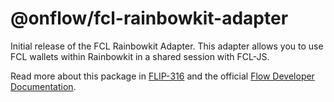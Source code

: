 # @onflow/fcl-rainbowkit-adapter

Initial release of the FCL Rainbowkit Adapter.  This adapter allows you to use FCL wallets within Rainbowkit in a shared session with FCL-JS.

Read more about this package in [FLIP-316](https://github.com/onflow/flips/pull/317) and the official [Flow Developer Documentation](https://developers.flow.com/tools/clients/fcl-js/cross-vm/rainbowkit-adapter).